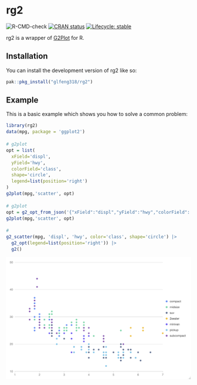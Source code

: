 
# rg2

<!-- badges: start -->
![R-CMD-check](https://github.com/glfeng318/rg2/workflows/R-CMD-check/badge.svg)
[![CRAN status](https://www.r-pkg.org/badges/version/rg2)](https://CRAN.R-project.org/package=rg2)
[![Lifecycle: stable](https://img.shields.io/badge/lifecycle-stable-brightgreen.svg)](https://lifecycle.r-lib.org/articles/stages.html#stable)
<!-- badges: end -->

rg2 is a wrapper of [G2Plot](https://g2plot.antv.antgroup.com/) for R.

## Installation

You can install the development version of rg2 like so:

```r
pak::pkg_install("glfeng318/rg2")
```

## Example

This is a basic example which shows you how to solve a common problem:

``` r
library(rg2)
data(mpg, package = 'ggplot2')

# g2plot
opt = list(
  xField='displ',
  yField='hwy',
  colorField='class',
  shape='circle',
  legend=list(position='right')
)
g2plot(mpg,'scatter', opt)

# g2plot
opt = g2_opt_from_json('{"xField":"displ","yField":"hwy","colorField": "class", "shape":"circle","legend":{"position":"right"}}')
g2plot(mpg,'scatter', opt)

# 
g2_scatter(mpg, 'displ', 'hwy', color='class', shape='circle') |> 
  g2_opt(legend=list(position='right')) |> 
  g2()
```
![](./demo.png)

